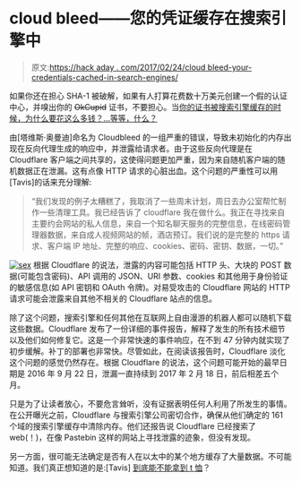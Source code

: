 # cloud bleed——您的凭证缓存在搜索引擎中

> 原文:[https://hack aday . com/2017/02/24/cloud bleed-your-credentials-cached-in-search-engines/](https://hackaday.com/2017/02/24/cloudbleed-your-credentials-cached-in-search-engines/)

如果你还在担心 SHA-1 被破解，如果有人打算花费数十万美元创建一个假的认证中心，并嗅出你的 ~~OkCupid~~ 证书，不要担心。当[你的证书被搜索引擎缓存的时候，为什么要花这么多钱？…等等，什么？](https://bugs.chromium.org/p/project-zero/issues/detail?id=1139)

由[塔维斯·奥曼迪]命名为 Cloudbleed 的一组严重的错误，导致未初始化的内存出现在反向代理生成的响应中，并泄露给请求者。由于这些反向代理是在 Cloudflare 客户端之间共享的，这使得问题更加严重，因为来自随机客户端的随机数据正在泄漏。这有点像 HTTP 请求的心脏出血。这个问题的严重性可以用[Tavis]的话来充分理解:

> “我们发现的例子太糟糕了，我取消了一些周末计划，周日去办公室帮忙制作一些清理工具。我已经告诉了 cloudflare 我在做什么。我正在寻找来自主要约会网站的私人信息，来自一个知名聊天服务的完整信息，在线密码管理器数据，来自成人视频网站的帧，酒店预订。我们说的是完整的 https 请求、客户端 IP 地址、完整的响应、cookies、密码、密钥、数据，一切。”

[![sex](../Images/9d9cb42bed9cf88007e70bff8a998c84.png)](https://hackaday.com/wp-content/uploads/2017/02/sex.png) 根据 Cloudflare 的说法，泄露的内容可能包括 HTTP 头、大块的 POST 数据(可能包含密码)、API 调用的 JSON、URI 参数、cookies 和其他用于身份验证的敏感信息(如 API 密钥和 OAuth 令牌)。对易受攻击的 Cloudflare 网站的 HTTP 请求可能会泄露来自其他不相关的 Cloudflare 站点的信息。

除了这个问题，搜索引擎和任何其他在互联网上自由漫游的机器人都可以随机下载这些数据。Cloudflare 发布了一份详细的事件报告，解释了发生的所有技术细节以及他们如何修复它。这是一个非常快速的事件响应，在不到 47 分钟内就实现了初步缓解。补丁的部署也非常快。尽管如此，在阅读该报告时，Cloudflare 淡化这个问题的感觉仍然存在。根据 Cloudflare 的说法，这个问题可能开始的最早日期是 2016 年 9 月 22 日，泄漏一直持续到 2017 年 2 月 18 日，前后相差五个月。

只是为了让读者放心，不要危言耸听，没有证据表明任何人利用了所发生的事情。在公开曝光之前，Cloudflare 与搜索引擎公司密切合作，确保从他们确定的 161 个域的搜索引擎缓存中清除内存。他们还报告说 Cloudflare 已经搜索了 web(！)，在像 Pastebin 这样的网站上寻找泄露的迹象，但没有发现。

另一方面，很可能无法确定是否有人在以太中的某个地方缓存了大量数据。不可能知道。我们真正想知道的是:[Tavis] [到底能不能拿到 t 恤](https://hackerone.com/cloudflare)？